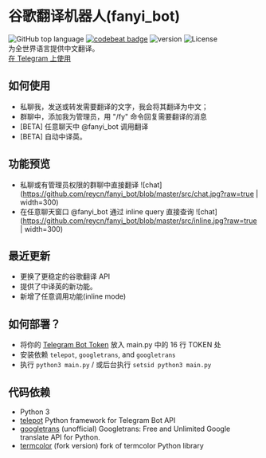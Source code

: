 # 谷歌翻译机器人(fanyi_bot)

![GitHub top language](https://img.shields.io/github/languages/top/reycn/fanyi_bot)
[![codebeat badge](https://codebeat.co/badges/660fd5c4-7218-4408-b57a-94877e55ffdb)](https://codebeat.co/projects/github-com-reycn-fanyi_bot-master) ![version](https://img.shields.io/badge/version-2.1-red) ![License](https://img.shields.io/badge/license-MIT-000000.svg)  
为全世界语言提供中文翻译。  
[在 Telegram 上使用](https://t.me/fanyi_bot)

## 如何使用

- 私聊我，发送或转发需要翻译的文字，我会将其翻译为中文；
- 群聊中，添加我为管理员，用 "/fy" 命令回复需要翻译的消息
- [BETA] 任意聊天中 @fanyi_bot 调用翻译
- [BETA] 自动中译英。

## 功能预览

- 私聊或有管理员权限的群聊中直接翻译
  ![chat](https://github.com/reycn/fanyi_bot/blob/master/src/chat.jpg?raw=true | width=300)
- 在任意聊天窗口 @fanyi_bot 通过 inline query 直接查询
  ![chat](https://github.com/reycn/fanyi_bot/blob/master/src/inline.jpg?raw=true | width=300)

## 最近更新

- 更换了更稳定的谷歌翻译 API
- 提供了中译英的新功能。
- 新增了任意调用功能(inline mode)

## 如何部署？

- 将你的 [Telegram Bot Token](https://core.telegram.org/bots#6-botfather) 放入 main.py 中的 16 行 TOKEN 处
- 安装依赖 `telepot`, `googletrans`, and `googletrans`
- 执行 `python3 main.py` / 或后台执行 `setsid python3 main.py`

## 代码依赖

- Python 3
- [telepot](https://github.com/nickoala/telepot) Python framework for Telegram Bot API
- [googletrans](https://github.com/ssut/py-googletrans) (unofficial) Googletrans: Free and Unlimited Google translate API for Python.
- [termcolor](https://github.com/hfeeki/termcolor) (fork version) fork of termcolor Python library
